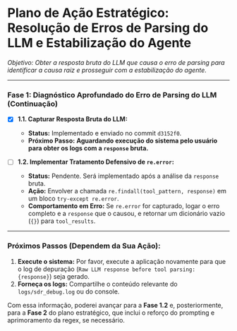 # Plano de Ação Estratégico: Resolução de Erros de Parsing do LLM e Estabilização do Agente

*Objetivo: Obter a resposta bruta do LLM que causa o erro de parsing para identificar a causa raiz e prosseguir com a estabilização do agente.*

---

### Fase 1: Diagnóstico Aprofundado do Erro de Parsing do LLM (Continuação)

-   [x] **1.1. Capturar Resposta Bruta do LLM:**
    -   **Status:** Implementado e enviado no commit `d3152f0`.
    -   **Próximo Passo:** **Aguardando execução do sistema pelo usuário para obter os logs com a `response` bruta.**

-   [ ] **1.2. Implementar Tratamento Defensivo de `re.error`:**
    -   **Status:** Pendente. Será implementado após a análise da `response` bruta.
    -   **Ação:** Envolver a chamada `re.findall(tool_pattern, response)` em um bloco `try-except re.error`.
    -   **Comportamento em Erro:** Se `re.error` for capturado, logar o erro completo e a `response` que o causou, e retornar um dicionário vazio (`{}`) para `tool_results`.

---

### Próximos Passos (Dependem da Sua Ação):

1.  **Execute o sistema:** Por favor, execute a aplicação novamente para que o log de depuração (`Raw LLM response before tool parsing: {response}`) seja gerado.
2.  **Forneça os logs:** Compartilhe o conteúdo relevante do `logs/sdr_debug.log` ou do console.

Com essa informação, poderei avançar para a **Fase 1.2** e, posteriormente, para a **Fase 2** do plano estratégico, que inclui o reforço do prompting e aprimoramento da regex, se necessário.
